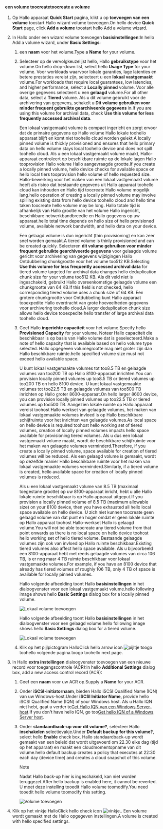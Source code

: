 <!--author=alkohli last changed: 08/16/2016-->

#### <a name="toocreate-a-volume"></a><span data-ttu-id="47574-101">een volume toocreate</span><span class="sxs-lookup"><span data-stu-id="47574-101">toocreate a volume</span></span>
1. <span data-ttu-id="47574-102">Op Hallo apparaat **Quick Start** pagina, klikt u op **toevoegen van een volume** toostart Hallo wizard volume toevoegen.</span><span class="sxs-lookup"><span data-stu-id="47574-102">On hello device **Quick Start** page, click **Add a volume** toostart hello Add a volume wizard.</span></span>
2. <span data-ttu-id="47574-103">In Hallo onder een wizard volume toevoegen **basisinstellingen**:</span><span class="sxs-lookup"><span data-stu-id="47574-103">In hello Add a volume wizard, under **Basic Settings**:</span></span>
   
   1. <span data-ttu-id="47574-104">een **naam** voor het volume.</span><span class="sxs-lookup"><span data-stu-id="47574-104">Type a **Name** for your volume.</span></span>
   2. <span data-ttu-id="47574-105">Selecteer op de vervolgkeuzelijst hello, Hallo **gebruikstype** voor het volume.</span><span class="sxs-lookup"><span data-stu-id="47574-105">On hello drop-down list, select hello **Usage Type** for your volume.</span></span> <span data-ttu-id="47574-106">Voor workloads waarvoor lokale garanties, lage latenties en betere prestaties vereist zijn, selecteert u een **lokaal vastgemaakt** volume.</span><span class="sxs-lookup"><span data-stu-id="47574-106">For workloads that require local guarantees, low latencies, and higher performance, select a **Locally pinned** volume.</span></span> <span data-ttu-id="47574-107">Voor alle overige gegevens selecteert u een **gelaagd** volume.</span><span class="sxs-lookup"><span data-stu-id="47574-107">For all other data, select a **Tiered** volume.</span></span> <span data-ttu-id="47574-108">Als u dit volume gebruikt voor de archivering van gegevens, schakelt u **Dit volume gebruiken voor minder frequent gebruikte gearchiveerde gegevens** in.</span><span class="sxs-lookup"><span data-stu-id="47574-108">If you are using this volume for archival data, check **Use this volume for less frequently accessed archival data**.</span></span> 
      
       <span data-ttu-id="47574-109">Een lokaal vastgemaakt volume is compact ingericht en zorgt ervoor dat de primaire gegevens op Hallo volume Hallo lokale toohello apparaat blijft en komt niet toohello cloud worden gelekt.</span><span class="sxs-lookup"><span data-stu-id="47574-109">A locally pinned volume is thickly provisioned and ensures that hello primary data on hello volume stays local toohello device and does not spill toohello cloud.</span></span>  <span data-ttu-id="47574-110">Als u een lokaal vastgemaakt volume maakt, Hallo-apparaat controleert op beschikbare ruimte op de lokale lagen Hallo tooprovision Hallo volume Hallo aangevraagde grootte.</span><span class="sxs-lookup"><span data-stu-id="47574-110">If you create a locally pinned volume, hello device checks for available space on hello local tiers tooprovision hello volume of hello requested size.</span></span> <span data-ttu-id="47574-111">Hallo-bewerking voor het maken van een lokaal vastgemaakt volume heeft als risico dat bestaande gegevens uit Hallo apparaat toohello cloud kan inhouden en Hallo tijd toocreate Hallo volume mogelijk lang.</span><span class="sxs-lookup"><span data-stu-id="47574-111">hello operation of creating a locally pinned volume may involve spilling existing data from hello device toohello cloud and hello time taken toocreate hello volume may be long.</span></span> <span data-ttu-id="47574-112">Hallo totale tijd is afhankelijk van Hallo grootte van het volume Hallo ingericht, beschikbare netwerkbandbreedte en Hallo gegevens op uw apparaat.</span><span class="sxs-lookup"><span data-stu-id="47574-112">hello total time depends on hello size of hello provisioned volume, available network bandwidth, and hello data on your device.</span></span> 
      
       <span data-ttu-id="47574-113">Een gelaagd volume is dun ingericht (thin provisioning) en kan zeer snel worden gemaakt.</span><span class="sxs-lookup"><span data-stu-id="47574-113">A tiered volume is thinly provisioned and can be created quickly.</span></span> <span data-ttu-id="47574-114">Selecteren **dit volume gebruiken voor minder frequent gebruikte gearchiveerde gegevens** voor gelaagde volume gericht voor archivering van gegevens wijzigingen Hallo Ontdubbeling chunkgrootte voor het volume too512 KB.</span><span class="sxs-lookup"><span data-stu-id="47574-114">Selecting **Use this volume for less frequently accessed archival data** for tiered volume targeted for archival data changes hello deduplication chunk size for your volume too512 KB.</span></span> <span data-ttu-id="47574-115">Als dit veld niet is ingeschakeld, gebruikt Hallo overeenkomstige gelaagde volume een chunkgrootte van 64 KB.</span><span class="sxs-lookup"><span data-stu-id="47574-115">If this field is not checked, hello corresponding tiered volume uses a chunk size of 64 KB.</span></span> <span data-ttu-id="47574-116">Een grotere chunkgrootte voor Ontdubbeling kunt Hallo apparaat tooexpedite Hallo overdracht van grote hoeveelheden gegevens voor archivering toohello cloud.</span><span class="sxs-lookup"><span data-stu-id="47574-116">A larger deduplication chunk size allows hello device tooexpedite hello transfer of large archival data toohello cloud.</span></span>
   3. <span data-ttu-id="47574-117">Geef Hallo **ingerichte capaciteit** voor het volume.</span><span class="sxs-lookup"><span data-stu-id="47574-117">Specify hello **Provisioned Capacity** for your volume.</span></span> <span data-ttu-id="47574-118">Noteer Hallo capaciteit die beschikbaar is op basis van Hallo volume dat is geselecteerd.</span><span class="sxs-lookup"><span data-stu-id="47574-118">Make a note of hello capacity that is available based on hello volume type selected.</span></span> <span data-ttu-id="47574-119">Hallo opgegeven volumegrootte mag niet groter zijn dan Hallo beschikbare ruimte.</span><span class="sxs-lookup"><span data-stu-id="47574-119">hello specified volume size must not exceed hello available space.</span></span>
      
       <span data-ttu-id="47574-120">U kunt lokaal vastgemaakte volumes tot too8.5 TB en gelaagde volumes van too200 TB op Hallo 8100-apparaat inrichten.</span><span class="sxs-lookup"><span data-stu-id="47574-120">You can provision locally pinned volumes up too8.5 TB or tiered volumes up too200 TB on hello 8100 device.</span></span> <span data-ttu-id="47574-121">U kunt lokaal vastgemaakte volumes tot too22.5 TB en gelaagde volumes van too500 TB inrichten op Hallo groter 8600-apparaat.</span><span class="sxs-lookup"><span data-stu-id="47574-121">On hello larger 8600 device, you can provision locally pinned volumes up too22.5 TB or tiered volumes up too500 TB.</span></span> <span data-ttu-id="47574-122">Aangezien lokale ruimte op Hallo apparaat vereist toohost Hallo werkset van gelaagde volumes, het maken van lokaal vastgemaakte volumes invloed is op Hallo beschikbare schijfruimte voor het inrichten van gelaagde volumes.</span><span class="sxs-lookup"><span data-stu-id="47574-122">As local space on hello device is required toohost hello working set of tiered volumes, creation of locally pinned volumes impacts hello space available for provisioning tiered volumes.</span></span> <span data-ttu-id="47574-123">Als u dus een lokaal vastgemaakt volume maakt, wordt de beschikbare schijfruimte voor het maken van gelaagde volumes verminderd.</span><span class="sxs-lookup"><span data-stu-id="47574-123">Therefore, if you create a locally pinned volume, space available for creation of tiered volumes will be reduced.</span></span> <span data-ttu-id="47574-124">Als een gelaagd volume is gemaakt, wordt op dezelfde manier Hallo beschikbare ruimte voor het maken van lokaal vastgemaakte volumes verminderd.</span><span class="sxs-lookup"><span data-stu-id="47574-124">Similarly, if a tiered volume is created, hello available space for creation of locally pinned volumes is reduced.</span></span>
      
       <span data-ttu-id="47574-125">Als u een lokaal vastgemaakt volume van 8.5 TB (maximaal toegestane grootte) op uw 8100-apparaat inricht, hebt u alle Hallo lokale ruimte beschikbaar is op Hallo apparaat uitgeput.</span><span class="sxs-lookup"><span data-stu-id="47574-125">If you provision a locally pinned volume of 8.5 TB (maximum allowable size) on your 8100 device, then you have exhausted all hello local space available on hello device.</span></span> <span data-ttu-id="47574-126">U zich niet kunnen toocreate geen gelaagd volume van dat punt en hoger omdat er geen lokale ruimte op Hallo apparaat toohost Hallo-werkset Hallo is gelaagd volume.</span><span class="sxs-lookup"><span data-stu-id="47574-126">You will not be able toocreate any tiered volume from that point onwards as there is no local space on hello device toohost hello working set of hello tiered volume.</span></span> <span data-ttu-id="47574-127">Bestaande gelaagde volumes zijn ook van invloed op Hallo ruimte beschikbaar.</span><span class="sxs-lookup"><span data-stu-id="47574-127">Existing tiered volumes also affect hello space available.</span></span> <span data-ttu-id="47574-128">Als u bijvoorbeeld een 8100-apparaat hebt met reeds gelaagde volumes van circa 106 TB, is er nog maar 4 TB ruimte beschikbaar voor lokaal vastgemaakte volumes.</span><span class="sxs-lookup"><span data-stu-id="47574-128">For example, if you have an 8100 device that already has tiered volumes of roughly 106 TB, only 4 TB of space is available for locally pinned volumes.</span></span>
      
       <span data-ttu-id="47574-129">Hallo volgende afbeelding toont Hallo **basisinstellingen** in het dialoogvenster voor een lokaal vastgemaakt volume.</span><span class="sxs-lookup"><span data-stu-id="47574-129">hello following image shows hello **Basic Settings** dialog box for a locally pinned volume.</span></span>
      
        ![Lokaal volume toevoegen](./media/storsimple-create-volume-u2/add-local-volume-include.png)
      
       <span data-ttu-id="47574-131">Hallo volgende afbeelding toont Hallo **basisinstellingen** in het dialoogvenster voor een gelaagd volume.</span><span class="sxs-lookup"><span data-stu-id="47574-131">hello following image shows hello **Basic Settings** dialog box for a tiered volume.</span></span>
      
        ![Lokaal volume toevoegen](./media/storsimple-create-volume-u2/add-tiered-volume-include.png)
   
   1. <span data-ttu-id="47574-133">Klik op het pijlpictogram Hallo</span><span class="sxs-lookup"><span data-stu-id="47574-133">Click hello arrow icon</span></span> ![pijltje](./media/storsimple-create-volume-u2/HCS_ArrowIcon-include.png) <span data-ttu-id="47574-135">toogo toohello volgende pagina.</span><span class="sxs-lookup"><span data-stu-id="47574-135">toogo toohello next page.</span></span>
3. <span data-ttu-id="47574-136">In Hallo **extra instellingen** dialoogvenster toevoegen van een nieuwe record voor toegangscontrole (ACR):</span><span class="sxs-lookup"><span data-stu-id="47574-136">In hello **Additional Settings** dialog box, add a new access control record (ACR):</span></span>
   
   1. <span data-ttu-id="47574-137">Geef een **naam** voor uw ACR op.</span><span class="sxs-lookup"><span data-stu-id="47574-137">Supply a **Name** for your ACR.</span></span>
   2. <span data-ttu-id="47574-138">Onder **iSCSI-initiatornaam**, bieden Hallo iSCSI Qualified Name (IQN) van uw Windows-host.</span><span class="sxs-lookup"><span data-stu-id="47574-138">Under **iSCSI Initiator Name**, provide hello iSCSI Qualified Name (IQN) of your Windows host.</span></span> <span data-ttu-id="47574-139">Als u Hallo IQN niet hebt, gaat u verder te[Get Hallo IQN van een Windows Server-host](#get-the-iqn-of-a-windows-server-host).</span><span class="sxs-lookup"><span data-stu-id="47574-139">If you don't have hello IQN, go too[Get hello IQN of a Windows Server host](#get-the-iqn-of-a-windows-server-host).</span></span>
   3. <span data-ttu-id="47574-140">Onder **standaardback-up voor dit volume?**, selecteer Hallo **inschakelen** selectievakje.</span><span class="sxs-lookup"><span data-stu-id="47574-140">Under **Default backup for this volume?**, select hello **Enable** check box.</span></span> <span data-ttu-id="47574-141">Hallo standaardback-up wordt gemaakt van een beleid dat wordt uitgevoerd om 22.30 elke dag (tijd op het apparaat) en maakt een cloudmomentopname van dit volume.</span><span class="sxs-lookup"><span data-stu-id="47574-141">hello default backup creates a policy that executes at 22:30 each day (device time) and creates a cloud snapshot of this volume.</span></span>
      
      > [!NOTE]
      > <span data-ttu-id="47574-142">Nadat Hallo back-up hier is ingeschakeld, kan niet worden teruggezet.</span><span class="sxs-lookup"><span data-stu-id="47574-142">After hello backup is enabled here, it cannot be reverted.</span></span> <span data-ttu-id="47574-143">U moet deze instelling tooedit Hallo volume toomodify.</span><span class="sxs-lookup"><span data-stu-id="47574-143">You need tooedit hello volume toomodify this setting.</span></span>
      > 
      > 
      
      ![Volume toevoegen](./media/storsimple-create-volume-u2/AddVolumeAdditionalSettings1.png)
4. <span data-ttu-id="47574-145">Klik op het vinkje Hallo</span><span class="sxs-lookup"><span data-stu-id="47574-145">Click hello check icon</span></span> ![vinkje](./media/storsimple-create-volume-u2/HCS_CheckIcon-include.png)<span data-ttu-id="47574-147">.</span><span class="sxs-lookup"><span data-stu-id="47574-147">.</span></span> <span data-ttu-id="47574-148">Een volume wordt gemaakt met de Hallo opgegeven instellingen.</span><span class="sxs-lookup"><span data-stu-id="47574-148">A volume is created with hello specified settings.</span></span>

